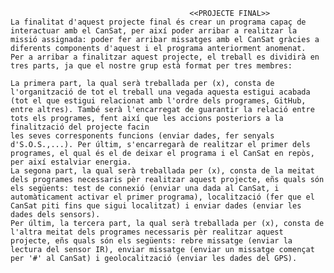                                            <<PROJECTE FINAL>>
    La finalitat d'aquest projecte final és crear un programa capaç de interactuar amb el CanSat, per així poder arribar a realitzar la missió assignada: poder fer arribar missatges amb el CanSat gràcies a diferents components d'aquest i el programa anteriorment anomenat.
    Per a arribar a finalitzar aquest projecte, el treball es dividirà en tres parts, ja que el nostre grup està format per tres membres:
    
    La primera part, la qual serà treballada per (x), consta de l'organització de tot el treball una vegada aquesta estigui acabada (tot el que estigui relacionat amb l'ordre dels programes, GitHub, entre altres). També serà l'encarregat de guarantir la relació entre tots els programes, fent així que les accions posteriors a la finalització del projecte facin 
    les seves corresponents funcions (enviar dades, fer senyals d'S.O.S.,...). Per últim, s'encarregarà de realitzar el primer dels programes, el qual és el de deixar el programa i el CanSat en repòs, per així estalviar energia.
    La segona part, la qual serà treballada per (x), consta de la meitat dels programes necessaris pèr realitzar aquest projecte, eñs quals són els següents: test de connexió (enviar una dada al CanSat, i automàticament activar el primer programa), localització (fer que el CanSat piti fins que sigui localitzat) i enviar dades (enviar les dades dels sensors).                                                                                                                                                                           Per últim, la tercera part, la qual serà treballada per (x), consta de l'altra meitat dels programes necessaris pèr realitzar aquest projecte, eñs quals són els següents: rebre missatge (enviar la lectura del sensor IR), enviar missatge (enviar un missatge començat per '#' al CanSat) i geolocalització (enviar les dades del GPS).
